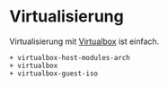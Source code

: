 # Virtualisierung

Virtualisierung mit [Virtualbox](https://wiki.archlinux.org/index.php/VirtualBox) ist einfach.

    + virtualbox-host-modules-arch
    + virtualbox
    + virtualbox-guest-iso

